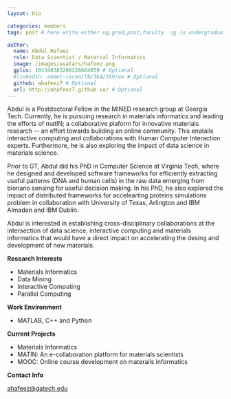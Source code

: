 ```yaml
---
layout: bio

categories: members
tags: post # here write either ug,grad,post,faculty  ug is undergraduate, grad self explanatory, post is for post docs and visiting professors

author:
  name: Abdul Hafeez
  role: Data Scientist / Material Informatics 
  image: /images/avatars/hafeez.png
  gplus: 101348383208228664859 # Optional
  #linkedin: ahmet-cecen/19/3b4/169/en # Optional
  github: ahafeez7 # Optional
  url: http://ahafeez7.github.io/ # Optional
---
```


Abdul is a Postdoctoral Fellow in the MINED research group at Georgia Tech. Currently, he is pursuing research in materials informatics and leading the efforts of matIN; a collaborative plaform for innovative materials research -- an effort towards building an online community. This enatails interactive computing and collaborations with Human Computer Interaction experts. Furthermore, he is also exploring the impact of data science in materials science. 

Prior to GT, Abdul did his PhD in Computer Science at Virginia Tech, where he designed and developed software frameworks for efficiently extracting useful patterns (DNA and human cells) in the raw data emerging from bionano sensing for useful decision making. In his PhD, he also explored the impact of distributed frameworks for accelearting proteins simulations problem in collaboration with University of Texas, Arlington and IBM Almaden and IBM Dublin. 

Abdul is interested in establishing cross-disciplinary collaborations at the intersection of data science, interactive computing and materials informatics that would have a direct impact on accelerating the desing and development of new materials.

**Research Interests**

* Materials Informatics
* Data Mining
* Interactive Computing
* Parallel Computing

**Work Environment**

* MATLAB, C++ and Python

**Current Projects**
* Materials Informatics
* MATIN: An e-collaboration platform for materials scientists
* MOOC: Online course development on materails informatics 

**Contact Info**

ahafeez@gatech.edu
